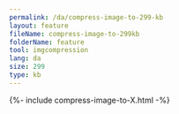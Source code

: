 ```yaml
---
permalink: /da/compress-image-to-299-kb
layout: feature
fileName: compress-image-to-299kb
folderName: feature
tool: imgcompression
lang: da
size: 299
type: kb
---
```


{%- include compress-image-to-X.html -%}
